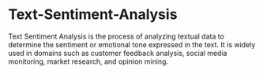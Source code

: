 # Text-Sentiment-Analysis
Text Sentiment Analysis is the process of analyzing textual data to determine the sentiment or emotional tone expressed in the text. It is widely used in domains such as customer feedback analysis, social media monitoring, market research, and opinion mining.
